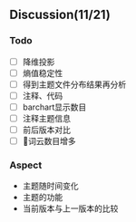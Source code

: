 ## Discussion(11/21)
### Todo
- [ ] 降维投影
- [ ] 熵值稳定性
- [ ] 得到主题文件分布结果再分析
- [ ] 注释、代码
- [ ] barchart显示数目
- [ ] 注释主题信息         
- [ ] 前后版本对比
- [ ] 词云数目增多  
### Aspect
- 主题随时间变化
- 主题的功能
- 当前版本与上一版本的比较
  
